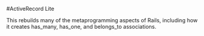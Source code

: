#ActiveRecord Lite

This rebuilds many of the metaprogramming aspects of Rails, including how it creates has_many, has_one, and belongs_to associations.
